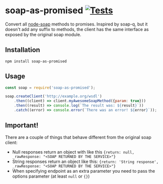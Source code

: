 # soap-as-promised [![Tests](https://github.com/20minutes/soap-as-promised/actions/workflows/tests.yml/badge.svg)](https://github.com/20minutes/soap-as-promised/actions/workflows/tests.yml)

Convert all [node-soap](https://github.com/vpulim/node-soap) methods to promises. Inspired by soap-q, but it doesn't add
any suffix to methods, the client has the same interface as exposed by the original soap module.

## Installation
```
npm install soap-as-promised
```

## Usage
```js
const soap = require('soap-as-promised');

soap.createClient('http://example.org/wsdl')
    .then((client) => client.myAwesomeSoapMethod({param: true}))
    .then((result) => console.log(`The result was: ${result}`))
    .catch((error) => console.error(`There was an error! ${error}`));
```

## Important!

There are a couple of things that behave different from the original soap client:

* Null responses return an object with like this `{return: null, _rawResponse: "<SOAP RETURNED BY THE SERVICE>"}`
* String responses return an object like this: `{return: 'String response', _rawResponse: "<SOAP RETURNED BY THE SERVICE>"}`
* When specifying endpoint as an extra parameter you need to pass the options parameter (at least `null` or `{}`)
